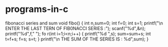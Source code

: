 # programs-in-c
fibonacci series and sum
void fibo()
{
 int n,sum=0;
 int f=0;
 int s=1;
 printf("\n ENTER THE LAST TERN OF FIB0NACCI SERIES :");
 scanf("%d",&n);
 printf("%d",f," ");
 fo	r(int i=1;i<n;i++)
 {
  printf("%d ",s);
  sum=sum+s;
  int t=f+s;
  f=s;
  s=t;
 }
 printf("\n THE SUM OF THE SERIES IS : %d",sum);
}
